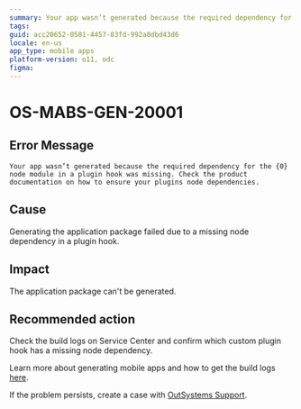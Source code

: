 ```yaml
---
summary: Your app wasn’t generated because the required dependency for the {0} node module in a plugin hook was missing. Check the product documentation on how to ensure your plugins node dependencies.
tags:
guid: acc20652-0581-4457-83fd-992a8dbd43d6
locale: en-us
app_type: mobile apps
platform-version: o11, odc
figma:
---
```


# OS-MABS-GEN-20001

## Error Message

`Your app wasn’t generated because the required dependency for the {0} node module in a plugin hook was missing. Check the product documentation on how to ensure your plugins node dependencies.`

## Cause

Generating the application package failed due to a missing node dependency in a plugin hook.

## Impact

The application package can't be generated.

## Recommended action

Check the build logs on Service Center and confirm which custom plugin hook has a missing node dependency.

Learn more about generating mobile apps and how to get the build logs [here](https://success.outsystems.com/Documentation/11/Delivering_Mobile_Apps/Generate_and_Distribute_Your_Mobile_App#download-mobile-app-build-logs).

If the problem persists, create a case with [OutSystems Support](https://www.outsystems.com/support/portal/open-support-case?ErrorCode=OS-MABS-GEN-20001).
